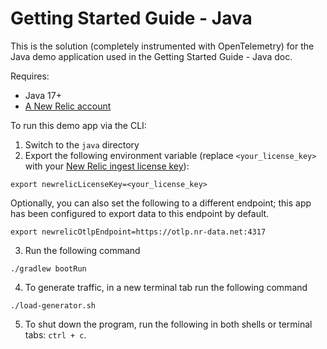 # Getting Started Guide - Java

This is the solution (completely instrumented with OpenTelemetry) for the Java demo application used in the Getting Started Guide - Java doc. 

Requires:

* Java 17+
* [A New Relic account](https://one.newrelic.com/)

To run this demo app via the CLI:

1. Switch to the `java` directory
2. Export the following environment variable (replace `<your_license_key>` with your [New Relic ingest license key](https://docs.newrelic.com/docs/apis/intro-apis/new-relic-api-keys/#license-key)):
```
export newrelicLicenseKey=<your_license_key>
```

Optionally, you can also set the following to a different endpoint; this app has been configured to export data to this endpoint by default. 
```
export newrelicOtlpEndpoint=https://otlp.nr-data.net:4317
```

3. Run the following command

```shell
./gradlew bootRun
```

4. To generate traffic, in a new terminal tab run the following command
```shell
./load-generator.sh
```

5. To shut down the program, run the following in both shells or terminal tabs: `ctrl + c`. 